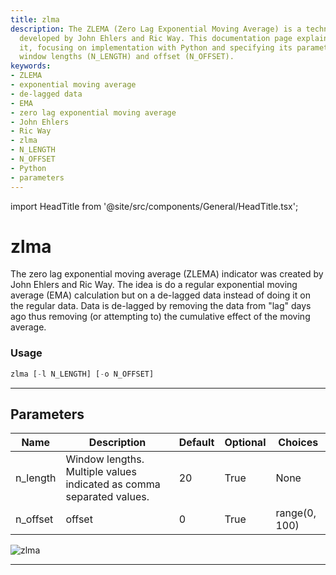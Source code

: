 ```yaml
---
title: zlma
description: The ZLEMA (Zero Lag Exponential Moving Average) is a technical indicator
  developed by John Ehlers and Ric Way. This documentation page explains how to use
  it, focusing on implementation with Python and specifying its parameters including
  window lengths (N_LENGTH) and offset (N_OFFSET).
keywords:
- ZLEMA
- exponential moving average
- de-lagged data
- EMA
- zero lag exponential moving average
- John Ehlers
- Ric Way
- zlma
- N_LENGTH
- N_OFFSET
- Python
- parameters
---
```


import HeadTitle from '@site/src/components/General/HeadTitle.tsx';

<HeadTitle title="zlma - Ta - Crypto - Reference | OpenBB Terminal Docs" />

# zlma

The zero lag exponential moving average (ZLEMA) indicator was created by John Ehlers and Ric Way. The idea is do a regular exponential moving average (EMA) calculation but on a de-lagged data instead of doing it on the regular data. Data is de-lagged by removing the data from "lag" days ago thus removing (or attempting to) the cumulative effect of the moving average.

### Usage

```python
zlma [-l N_LENGTH] [-o N_OFFSET]
```

---

## Parameters

| Name | Description | Default | Optional | Choices |
| ---- | ----------- | ------- | -------- | ------- |
| n_length | Window lengths. Multiple values indicated as comma separated values. | 20 | True | None |
| n_offset | offset | 0 | True | range(0, 100) |

![zlma](https://user-images.githubusercontent.com/46355364/154312786-bc60268b-9da9-4fd9-bed6-fc95f5560075.png)

---
